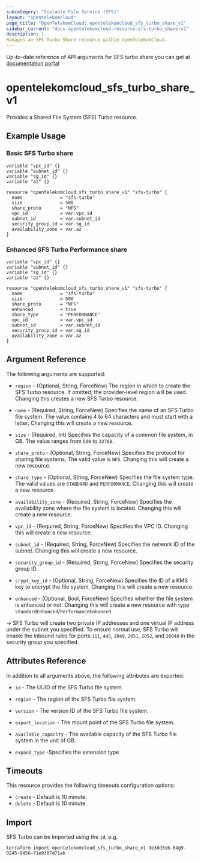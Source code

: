 ```yaml
---
subcategory: "Scalable File Service (SFS)"
layout: "opentelekomcloud"
page_title: "OpenTelekomCloud: opentelekomcloud_sfs_turbo_share_v1"
sidebar_current: "docs-opentelekomcloud-resource-sfs-turbo_share-v1"
description: |-
Manages an SFS Turbo Share resource within OpenTelekomCloud.
---
```


Up-to-date reference of API arguments for SFS turbo share you can get at
[documentation portal](https://docs.otc.t-systems.com/scalable-file-service/api-ref/sfs_turbo_apis/lifecycle_management)

# opentelekomcloud_sfs_turbo_share_v1

Provides a Shared File System (SFS) Turbo resource.

## Example Usage

### Basic SFS Turbo share

```hcl
variable "vpc_id" {}
variable "subnet_id" {}
variable "sg_id" {}
variable "az" {}

resource "opentelekomcloud_sfs_turbo_share_v1" "sfs-turbo" {
  name              = "sfs-turbo"
  size              = 500
  share_proto       = "NFS"
  vpc_id            = var.vpc_id
  subnet_id         = var.subnet_id
  security_group_id = var.sg_id
  availability_zone = var.az
}
```

### Enhanced SFS Turbo Performance share

```hcl
variable "vpc_id" {}
variable "subnet_id" {}
variable "sg_id" {}
variable "az" {}

resource "opentelekomcloud_sfs_turbo_share_v1" "sfs-turbo" {
  name              = "sfs-turbo"
  size              = 500
  share_proto       = "NFS"
  enhanced          = true
  share_type        = "PERFORMANCE"
  vpc_id            = var.vpc_id
  subnet_id         = var.subnet_id
  security_group_id = var.sg_id
  availability_zone = var.az
}
```

## Argument Reference
The following arguments are supported:

* `region` - (Optional, String, ForceNew) The region in which to create the SFS Turbo resource. If omitted, the
  provider-level region will be used. Changing this creates a new SFS Turbo resource.

* `name` - (Required, String, ForceNew) Specifies the name of an SFS Turbo file system. The value contains 4 to 64
  characters and must start with a letter. Changing this will create a new resource.

* `size` - (Required, Int) Specifies the capacity of a common file system, in GB. The value ranges
  from `500` to `32768`.

* `share_proto` - (Optional, String, ForceNew) Specifies the protocol for sharing file systems. The valid value is `NFS`.
  Changing this will create a new resource.

* `share_type` - (Optional, String, ForceNew) Specifies the file system type. The valid values are `STANDARD` and `PERFORMANCE`.
  Changing this will create a new resource.

* `availability_zone` - (Required, String, ForceNew) Specifies the availability zone where the file system is located.
  Changing this will create a new resource.

* `vpc_id` - (Required, String, ForceNew) Specifies the VPC ID. Changing this will create a new resource.

* `subnet_id` - (Required, String, ForceNew) Specifies the network ID of the subnet. Changing this will create a new resource.

* `security_group_id` - (Required, String, ForceNew) Specifies the security group ID.

* `crypt_key_id` - (Optional, String, ForceNew) Specifies the ID of a KMS key to encrypt the file system.
  Changing this will create a new resource.

* `enhanced` - (Optional, Bool, ForceNew) Specifies whether the file system is enhanced or not. Changing this will
  create a new resource with type `StandardEnhanced`/`PerformanceEnhanced`.

-> SFS Turbo will create two private IP addresses and one virtual IP address under the subnet you specified.
To ensure normal use, SFS Turbo will enable the inbound rules for ports `111`, `445`, `2049`, `2051`, `2052`,
and `20048` in the security group you specified.

## Attributes Reference

In addition to all arguments above, the following attributes are exported:

* `id` - The UUID of the SFS Turbo file system.

* `region` - The region of the SFS Turbo file system.

* `version` - The version ID of the SFS Turbo file system.

* `export_location` - The mount point of the SFS Turbo file system.

* `available_capacity` - The available capacity of the SFS Turbo file system in the unit of GB.

* `expand_type` -Specifies the extension type

## Timeouts

This resource provides the following timeouts configuration options:
  - `create` - Default is 10 minute.
  - `delete` - Default is 10 minute.

## Import

SFS Turbo can be imported using the `id`, e.g.

```shell
terraform import opentelekomcloud_sfs_turbo_share_v1 9e3dd316-64g9-0245-8456-71e9387d71ab
```
